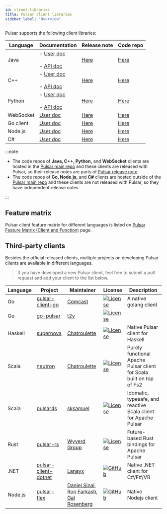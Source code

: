 ```yaml
---
id: client-libraries
title: Pulsar client libraries
sidebar_label: "Overview"
---
```


Pulsar supports the following client libraries:

|Language|Documentation|Release note|Code repo
|---|---|---|---
Java |- [User doc](client-libraries-java.md) <br /><br />- [API doc](https://pulsar.apache.org/api/client/)|[Here](https://pulsar.apache.org/release-notes/)|[Here](https://github.com/apache/pulsar/tree/master/pulsar-client) 
C++ | - [User doc](client-libraries-cpp.md) <br /><br />- [API doc](@pulsar:apidoc:cpp@)|[Here](https://pulsar.apache.org/release-notes/)|[Here](https://github.com/apache/pulsar-client-cpp) 
Python | - [User doc](client-libraries-python.md) <br /><br />- [API doc](@pulsar:apidoc:python@)|[Here](https://pulsar.apache.org/release-notes/)|[Here](https://github.com/apache/pulsar-client-python) 
WebSocket| [User doc](client-libraries-websocket.md) | [Here](https://pulsar.apache.org/release-notes/)|[Here](https://github.com/apache/pulsar/tree/master/pulsar-websocket) 
Go client|[User doc](client-libraries-go.md)|[Here](https://github.com/apache/pulsar-client-go/blob/master/CHANGELOG) |[Here](https://github.com/apache/pulsar-client-go) 
Node.js|[User doc](client-libraries-node.md)|[Here](https://github.com/apache/pulsar-client-node/releases) |[Here](https://github.com/apache/pulsar-client-node) 
C# |[User doc](client-libraries-dotnet.md)| [Here](https://github.com/apache/pulsar-dotpulsar/blob/master/CHANGELOG)|[Here](https://github.com/apache/pulsar-dotpulsar) 

:::note

- The code repos of **Java, C++, Python,** and **WebSocket** clients are hosted in the [Pulsar main repo](https://github.com/apache/pulsar) and these clients are released with Pulsar, so their release notes are parts of [Pulsar release note](https://pulsar.apache.org/release-notes/).
- The code repos of **Go, Node.js,** and **C#** clients are hosted outside of the [Pulsar main repo](https://github.com/apache/pulsar) and these clients are not released with Pulsar, so they have independent release notes.

:::

## Feature matrix
Pulsar client feature matrix for different languages is listed on [Pulsar Feature Matrix (Client and Function)](https://docs.google.com/spreadsheets/d/1YHYTkIXR8-Ql103u-IMI18TXLlGStK8uJjDsOOA0T20/edit#gid=1784579914) page.

## Third-party clients

Besides the official released clients, multiple projects on developing Pulsar clients are available in different languages.

> If you have developed a new Pulsar client, feel free to submit a pull request and add your client to the list below.

| Language | Project | Maintainer | License | Description |
|----------|---------|------------|---------|-------------|
| Go | [pulsar-client-go](https://github.com/Comcast/pulsar-client-go) | [Comcast](https://github.com/Comcast) | [![License](https://img.shields.io/badge/License-Apache%202.0-blue.svg)](https://opensource.org/licenses/Apache-2.0) | A native golang client |
| Go | [go-pulsar](https://github.com/t2y/go-pulsar) | [t2y](https://github.com/t2y) | [![License](https://img.shields.io/badge/License-Apache%202.0-blue.svg)](https://opensource.org/licenses/Apache-2.0) | 
| Haskell | [supernova](https://github.com/cr-org/supernova) | [Chatroulette](https://github.com/cr-org) | [![License](https://img.shields.io/badge/License-Apache%202.0-blue.svg)](https://opensource.org/licenses/Apache-2.0) | Native Pulsar client for Haskell | 
| Scala | [neutron](https://github.com/cr-org/neutron) | [Chatroulette](https://github.com/cr-org) | [![License](https://img.shields.io/badge/License-Apache%202.0-blue.svg)](https://opensource.org/licenses/Apache-2.0) | Purely functional Apache Pulsar client for Scala built on top of Fs2 |
| Scala | [pulsar4s](https://github.com/sksamuel/pulsar4s) | [sksamuel](https://github.com/sksamuel) | [![License](https://img.shields.io/badge/License-Apache%202.0-blue.svg)](https://opensource.org/licenses/Apache-2.0) | Idomatic, typesafe, and reactive Scala client for Apache Pulsar |
| Rust | [pulsar-rs](https://github.com/wyyerd/pulsar-rs) | [Wyyerd Group](https://github.com/wyyerd) | [![License](https://img.shields.io/badge/License-Apache%202.0-blue.svg)](https://opensource.org/licenses/Apache-2.0) | Future-based Rust bindings for Apache Pulsar |
| .NET | [pulsar-client-dotnet](https://github.com/fsharplang-ru/pulsar-client-dotnet) | [Lanayx](https://github.com/Lanayx) | [![GitHub](https://img.shields.io/badge/license-MIT-green.svg)](https://opensource.org/licenses/MIT) | Native .NET client for C#/F#/VB |
| Node.js | [pulsar-flex](https://github.com/ayeo-flex-org/pulsar-flex) | [Daniel Sinai](https://github.com/danielsinai), [Ron Farkash](https://github.com/ronfarkash), [Gal Rosenberg](https://github.com/galrose)| [![GitHub](https://img.shields.io/badge/license-MIT-green.svg)](https://opensource.org/licenses/MIT) | Native Nodejs client |
